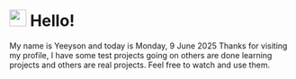  <h1>
    <img src="https://emojis.slackmojis.com/emojis/images/1643510097/45343/hi.gif?1643510097" width="30"/> 
    Hello!
 </h1>
 <p>
    My name is Yeeyson and today is Monday, 9 June 2025
    Thanks for visiting my profile, I have some test projects going on others are done learning projects and others are real projects.
    Feel free to watch and use them.
 </p>